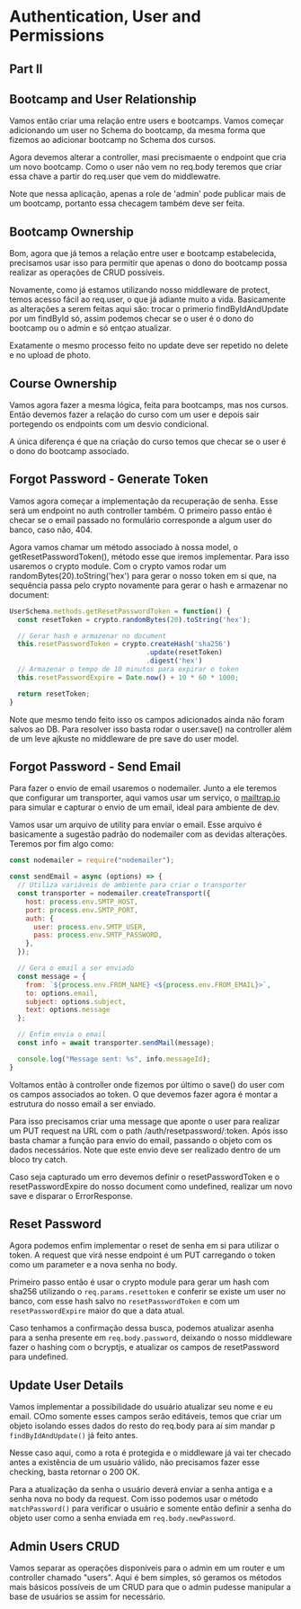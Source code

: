 # Authentication, User and Permissions

## Part II

## Bootcamp and User Relationship

Vamos então criar uma relação entre users e bootcamps. Vamos começar adicionando um user no Schema do bootcamp, da mesma forma que fizemos ao adicionar bootcamp no Schema dos cursos.

Agora devemos alterar a controller, masi precismaente o endpoint que cria um novo bootcamp. Como o user não vem no req.body teremos que criar essa chave a partir do req.user que vem do middlewatre.

Note que nessa aplicação, apenas a role de 'admin' pode publicar mais de um bootcamp, portanto essa checagem também deve ser feita.

## Bootcamp Ownership

Bom, agora que já temos a relação entre user e bootcamp estabelecida, precisamos usar isso para permitir que apenas o dono do bootcamp possa realizar as operações de CRUD possíveis.

Novamente, como já estamos utilizando nosso middleware de protect, temos acesso fácil ao req.user, o que já adiante muito a vida. Basicamente as alterações a serem feitas aqui são: trocar o primerio findByIdAndUpdate por um findById só, assim podemos checar se o user é o dono do bootcamp ou o admin e só entçao atualizar.

Exatamente o mesmo processo feito no update deve ser repetido no delete e no upload de photo.

## Course Ownership

Vamos agora fazer a mesma lógica, feita para bootcamps, mas nos cursos. Então devemos fazer a relação do curso com um user e depois sair portegendo os endpoints com um desvio condicional.

A única diferença é que na criação do curso temos que checar se o user é o dono do bootcamp associado.

## Forgot Password - Generate Token

Vamos agora começar a implementação da recuperação de senha. Esse será um endpoint no auth controller também. O primeiro passo então é checar se o email passado no formulário corresponde a algum user do banco, caso não, 404.

Agora vamos chamar um método associado à nossa model, o getResetPasswordToken(), método esse que iremos implementar. Para isso usaremos o crypto module. Com o crypto vamos rodar um randomBytes(20).toString('hex') para gerar o nosso token em si que, na sequência passa pelo crypto novamente para gerar o hash e armazenar no document:
```js
UserSchema.methods.getResetPasswordToken = function() {
  const resetToken = crypto.randomBytes(20).toString('hex');

  // Gerar hash e armazenar no document
  this.resetPasswordToken = crypto.createHash('sha256')
                                  .update(resetToken)
                                  .digest('hex')
  // Armazenar o tempo de 10 minutos para expirar o token
  this.resetPasswordExpire = Date.now() + 10 * 60 * 1000;

  return resetToken;
}
```

Note que mesmo tendo feito isso os campos adicionados ainda não foram salvos ao DB. Para resolver isso basta rodar o user.save() na controller além de um leve ajkuste no middleware de pre save do user model.

## Forgot Password - Send Email

Para fazer o envio de email usaremos o nodemailer. Junto a ele teremos que configurar um transporter, aqui vamos usar um serviço, o [mailtrap.io](https://mailtrap.io/) para simular e capturar o envio de um email, ideal para ambiente de dev.

Vamos usar um arquivo de utility para enviar o email. Esse arquivo é basicamente a sugestão padrão do nodemailer com as devidas alterações. Teremos por fim algo como:
```js
const nodemailer = require("nodemailer");

const sendEmail = async (options) => {
  // Utiliza variáveis de ambiente para criar o transporter
  const transporter = nodemailer.createTransport({
    host: process.env.SMTP_HOST,
    port: process.env.SMTP_PORT,
    auth: {
      user: process.env.SMTP_USER,
      pass: process.env.SMTP_PASSWORD,
    },
  });

  // Gera o email a ser enviado
  const message = {
    from: `${process.env.FROM_NAME} <${process.env.FROM_EMAIL}>`,
    to: options.email,
    subject: options.subject,
    text: options.message
  };

  // Enfim envia o email
  const info = await transporter.sendMail(message);

  console.log("Message sent: %s", info.messageId);
}
```

Voltamos então à controller onde fizemos por último o save() do user com os campos associados ao token. O que devemos fazer agora é montar a estrutura do nosso email a ser enviado.

Para isso precisamos criar uma message que aponte o user para realizar um PUT request na URL com o path /auth/resetpassword/:token. Após isso basta chamar a função para envio do email, passando o objeto com os dados necessários. Note que este envio deve ser realizado dentro de um bloco try catch.

Caso seja capturado um erro devemos definir o resetPasswordToken e o resetPasswordExpire do nosso document como undefined, realizar um novo save e disparar o ErrorResponse.

## Reset Password

Agora podemos enfim implementar o reset de senha em si para utilizar o token. A request que virá nesse endpoint é um PUT carregando o token como um parameter e a nova senha no body.

Primeiro passo então é usar o crypto module para gerar um hash com sha256 utilizando o `req.params.resettoken` e conferir se existe um user no banco, com esse hash salvo no  `resetPasswordToken` e com um `resetPasswordExpire` maior do que a data atual.

Caso tenhamos a confirmação dessa busca, podemos atualizar asenha para a senha presente em `req.body.password`, deixando o nosso middleware fazer o hashing com o bcryptjs, e atualizar os campos de resetPassword para undefined.

## Update User Details

Vamos implementar a possibilidade do usuário atualizar seu nome e eu email. COmo somente esses campos serão editáveis, temos que criar um objeto isolando esses dados do resto do req.body para aí sim mandar p `findByIdAndUpdate()` já feito antes.

Nesse caso aqui, como a rota é protegida e o middleware já vai ter checado antes a existência de um usuário válido, não precisamos fazer esse checking, basta retornar o 200 OK.

Para a atualização da senha o usuário deverá enviar a senha antiga e a senha nova no body da request. Com isso podemos usar o método `matchPassword()` para verificar o usuário e somente então definir a senha do objeto user como a senha enviada em `req.body.newPassword`.

## Admin Users CRUD

Vamos separar as operações disponíveis para o admin em um router e um controller chamado "users". Aqui é bem simples, só geramos os métodos mais básicos possíveis de um CRUD para que o admin pudesse manipular a base de usuários se assim for necessário.
